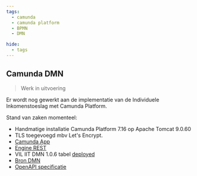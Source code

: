 ```yaml
---
tags:
  - camunda
  - camunda platform
  - BPMN
  - DMN

hide:
  - tags
---
```

<!--
Hide the headline with some inline CSS
-->
<style>
  .md-typeset h1 {
    opacity: 0; height: 0; margin: 0
  }
</style>

## Camunda DMN

> Werk in uitvoering

Er wordt nog gewerkt aan de implementatie van de Individuele Inkomenstoeslag met Camunda Platform.

Stand van zaken momenteel:

- Handmatige installatie Camunda Platform 7.16 op Apache Tomcat 9.0.60
- TLS toegevoegd mbv Let's Encrypt.
- [Camunda App](https://vil-regels.nl:8443/camunda/app/welcome/default/#!/login) 
- [Engine REST](https://vil-regels.nl:8443/engine-rest/) 
- VIL IIT DMN 1.0.6 tabel [deployed](https://vil-regels.nl:8443/engine-rest/decision-definition/Decision_18qw2e6:3:33656406-af80-11ec-b8af-024226688519/xml)
- [Bron DMN](https://gitlab.com/discipl/RON/eclipse)
- [OpenAPI specificatie](../assets/docs/openapi.json)

